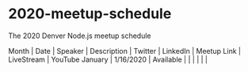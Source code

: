 # 2020-meetup-schedule
The 2020 Denver Node.js meetup schedule

Month | Date | Speaker | Description | Twitter | LinkedIn | Meetup Link | LiveStream | YouTube 
January | 1/16/2020 | Available | | | | | | 